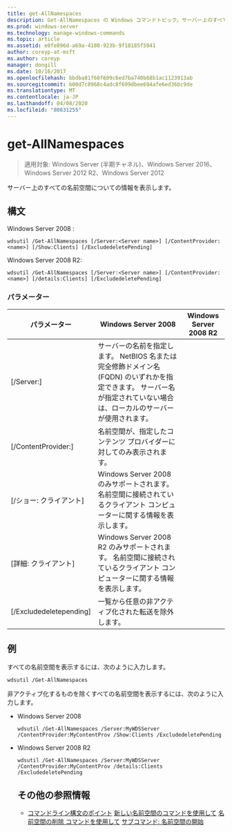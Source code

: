 ```yaml
---
title: get-AllNamespaces
description: Get-AllNamespaces の Windows コマンドトピック。サーバー上のすべての名前空間に関する情報が表示されます。
ms.prod: windows-server
ms.technology: manage-windows-commands
ms.topic: article
ms.assetid: e8fe896d-a69a-4180-923b-9f18185f5941
author: coreyp-at-msft
ms.author: coreyp
manager: dongill
ms.date: 10/16/2017
ms.openlocfilehash: bbdba81f68f609c6ed7ba740b68b1ac1123913ab
ms.sourcegitcommit: b00d7c8968c4adc8f699dbee694afe6ed36bc9de
ms.translationtype: MT
ms.contentlocale: ja-JP
ms.lasthandoff: 04/08/2020
ms.locfileid: "80831255"
---
```

# <a name="get-allnamespaces"></a>get-AllNamespaces

>適用対象: Windows Server (半期チャネル)、Windows Server 2016、Windows Server 2012 R2、Windows Server 2012

サーバー上のすべての名前空間についての情報を表示します。

## <a name="syntax"></a>構文
Windows Server 2008 :
```
wdsutil /Get-AllNamespaces [/Server:<Server name>] [/ContentProvider:<name>] [/Show:Clients] [/ExcludedeletePending]
```
Windows Server 2008 R2:
```
wdsutil /Get-AllNamespaces [/Server:<Server name>] [/ContentProvider:<name>] [/details:Clients] [/ExcludedeletePending]
```
### <a name="parameters"></a>パラメーター

|         パラメーター         |                                                                               Windows Server 2008                                                                               | Windows Server 2008 R2 |
|---------------------------|---------------------------------------------------------------------------------------------------------------------------------------------------------------------------------|------------------------|
|  [/Server:<Server name>]  | サーバーの名前を指定します。 NetBIOS 名または完全修飾ドメイン名 (FQDN) のいずれかを指定できます。 サーバー名が指定されていない場合は、ローカルのサーバーが使用されます。 |                        |
| [/ContentProvider:<name>] |                                                        名前空間が、指定したコンテンツ プロバイダーに対してのみ表示されます。                                                         |                        |
|      [/ショー: クライアント]      |                            Windows Server 2008 のみサポートされます。 名前空間に接続されているクライアント コンピューターに関する情報を表示します。                             |                        |
|    [詳細: クライアント]     |                           Windows Server 2008 R2 のみサポートされます。 名前空間に接続されているクライアント コンピューターに関する情報を表示します。                           |                        |
|  [/Excludedeletepending]  |                                                              一覧から任意の非アクティブ化された転送を除外します。                                                              |                        |

## <a name="examples"></a><a name=BKMK_examples></a>例
すべての名前空間を表示するには、次のように入力します。
```
wdsutil /Get-AllNamespaces
```
非アクティブ化するものを除くすべての名前空間を表示するには、次のように入力します。
- Windows Server 2008
  ```
  wdsutil /Get-AllNamespaces /Server:MyWDSServer /ContentProvider:MyContentProv /Show:Clients /ExcludedeletePending
  ```
- Windows Server 2008 R2
  ```
  wdsutil /Get-AllNamespaces /Server:MyWDSServer /ContentProvider:MyContentProv /details:Clients /ExcludedeletePending
  ```
  ## <a name="additional-references"></a>その他の参照情報
  - [コマンドライン構文のポイント](command-line-syntax-key.md)
  [新しい名前空間のコマンドを使用して](using-the-new-namespace-command.md)
  [名前空間の削除 コマンドを使用して](using-the-remove-namespace-command.md)
  [サブコマンド: 名前空間の開始](subcommand-start-namespace.md)
